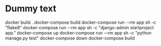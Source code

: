 # Dummy text

docker build .
docker-compose build
docker-compose run --rm app sh -c "flake8"
docker-compose run --rm app sh -c "django-admin startproject app."
docker-compose up
docker-compose run --rm app sh -c "python manage.py test"
docker-compose down
docker-compose build
